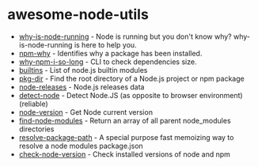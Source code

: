 # awesome-node-utils

- [why-is-node-running](https://github.com/mafintosh/why-is-node-running) - Node is running but you don't know why? why-is-node-running is here to help you.
- [npm-why](https://github.com/amio/npm-why) - Identifies why a package has been installed.
- [why-npm-i-so-long](https://github.com/antonk52/why-npm-i-so-long) - CLI to check dependencies size.
- [builtins](https://github.com/juliangruber/builtins) - List of node.js builtin modules
- [pkg-dir](https://github.com/sindresorhus/pkg-dir) - Find the root directory of a Node.js project or npm package
- [node-releases](https://github.com/chicoxyzzy/node-releases) - Node.js releases data
- [detect-node](https://github.com/iliakan/detect-node) - Detect Node.JS (as opposite to browser environment) (reliable)
- [node-version](https://github.com/srod/node-version) - Get Node current version
- [find-node-modules](https://github.com/callumacrae/find-node-modules) - Return an array of all parent node_modules directories
- [resolve-package-path](https://www.npmjs.com/package/resolve-package-path) - A special purpose fast memoizing way to resolve a node modules package.json
- [check-node-version](https://github.com/parshap/check-node-version) - Check installed versions of node and npm

